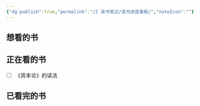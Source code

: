 ```yaml
---
{"dg-publish":true,"permalink":"/2 读书笔记/读书进度看板/","noteIcon":""}
---
```



## 想看的书



## 正在看的书

- [ ] 《资本论》的读法


## 已看完的书






